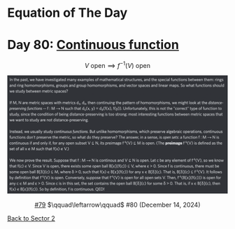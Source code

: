 # Equation of The Day

# Day 80: [Continuous function](https://en.wikipedia.org/wiki/Continuous_function)

$$V\text{ open}\implies f^{-1}(V)\text{ open}$$

<picture><img alt="Day 80" src="0080.png"></picture>

<center><a href="0079.html">#79</a> $\qquad\leftarrow\qquad$ #80 (December 14, 2024)</center>

[Back to Sector 2](../64-127.md)

<script data-goatcounter="https://zswu.goatcounter.com/count" async src="//gc.zgo.at/count.js"></script>
<script src="https://utteranc.es/client.js" repo="12AbBa/eotd" issue-term="pathname" theme="github-light" crossorigin="anonymous" async> </script>